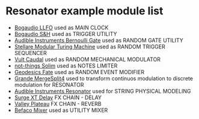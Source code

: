 # Resonator example module list

- [Bogaudio LLFO](https://library.vcvrack.com/Bogaudio/Bogaudio-LLFO) used as MAIN CLOCK
- [Bogaudio S&H](https://library.vcvrack.com/Bogaudio/Bogaudio-SampleHold) used as TRIGGER UTILITY
- [Audible Instruments Bernoulli Gate](https://library.vcvrack.com/AudibleInstruments/Branches) used as RANDOM GATE UTILITY
- [Stellare Modular Turing Machine](https://library.vcvrack.com/StellareModular/TuringMachine) used as RANDOM TRIGGER SEQUENCER
- [Vult Caudal](https://library.vcvrack.com/VultModulesFree/Caudal) used as RANDOM MECHANICAL MODULATOR
- [not-things Solim](https://library.vcvrack.com/not-things/solim) used as NOTES LIMITER
- [Geodesics Fate](https://library.vcvrack.com/Geodesics/Fate) used as RANDOM EVENT MODIFIER
- [Grande MergeSplit4](https://library.vcvrack.com/GrandeModular/MergeSplit4) used to transform continuos modulation to discrete modulation for RESONATOR
- [Audible Instruments Resonator](https://library.vcvrack.com/AudibleInstruments/Rings) used for STRING PHYSICAL MODELING
- [Surge XT Delay](https://library.vcvrack.com/SurgeXTRack/SurgeXTDelay) FX CHAIN - DELAY
- [Valley Plateau](https://library.vcvrack.com/Valley/Plateau) FX CHAIN - REVERB
- [Befaco Mixer](https://library.vcvrack.com/Befaco/Mixer2) used as UTILITY MIXER